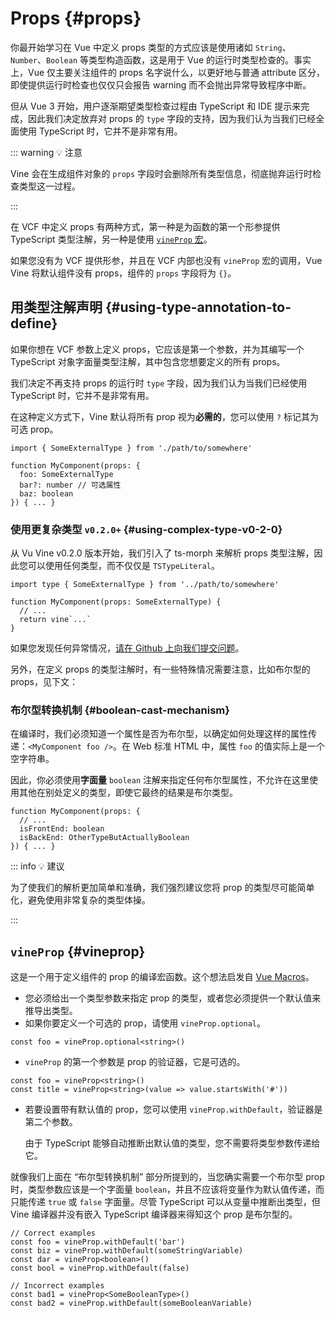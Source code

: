 # Props {#props}

你最开始学习在 Vue 中定义 props 类型的方式应该是使用诸如 `String`、`Number`、`Boolean` 等类型构造函数，这是用于 Vue 的运行时类型检查的。事实上，Vue 仅主要关注组件的 props 名字说什么，以更好地与普通 attribute 区分，即使提供运行时检查也仅仅只会报告 warning 而不会抛出异常导致程序中断。

但从 Vue 3 开始，用户逐渐期望类型检查过程由 TypeScript 和 IDE 提示来完成，因此我们决定放弃对 props 的 `type` 字段的支持，因为我们认为当我们已经全面使用 TypeScript 时，它并不是非常有用。

::: warning 💡 注意

Vine 会在生成组件对象的 `props` 字段时会删除所有类型信息，彻底抛弃运行时检查类型这一过程。

:::

在 VCF 中定义 props 有两种方式，第一种是为函数的第一个形参提供 TypeScript 类型注解，另一种是使用 [`vineProp` 宏](./macros.md#宏)。

如果您没有为 VCF 提供形参，并且在 VCF 内部也没有 `vineProp` 宏的调用，Vue Vine 将默认组件没有 props，组件的 `props` 字段将为 `{}`。

## 用类型注解声明 {#using-type-annotation-to-define}

如果你想在 VCF 参数上定义 props，它应该是第一个参数，并为其编写一个 TypeScript 对象字面量类型注解，其中包含您想要定义的所有 props。

我们决定不再支持 props 的运行时 `type` 字段，因为我们认为当我们已经使用 TypeScript 时，它并不是非常有用。

在这种定义方式下，Vine 默认将所有 prop 视为**必需的**，您可以使用 `?` 标记其为可选 prop。

```vue-vine
import { SomeExternalType } from './path/to/somewhere'

function MyComponent(props: {
  foo: SomeExternalType
  bar?: number // 可选属性
  baz: boolean
}) { ... }
```

### 使用更复杂类型 <code version>v0.2.0+</code> {#using-complex-type-v0-2-0}

从 Vu Vine v0.2.0 版本开始，我们引入了 ts-morph 来解析 props 类型注解，因此您可以使用任何类型，而不仅仅是 `TSTypeLiteral`。

```vue-vine
import type { SomeExternalType } from '../path/to/somewhere'

function MyComponent(props: SomeExternalType) {
  // ...
  return vine`...`
}
```

如果您发现任何异常情况，[请在 Github 上向我们提交问题](https://github.com/vue-vine/vue-vine/issues/new)。

另外，在定义 props 的类型注解时，有一些特殊情况需要注意，比如布尔型的 props，见下文：

### 布尔型转换机制 {#boolean-cast-mechanism}

在编译时，我们必须知道一个属性是否为布尔型，以确定如何处理这样的属性传递：`<MyComponent foo />`。在 Web 标准 HTML 中，属性 `foo` 的值实际上是一个空字符串。

因此，你必须使用**字面量** `boolean` 注解来指定任何布尔型属性，不允许在这里使用其他在别处定义的类型，即使它最终的结果是布尔类型。

```vue-vine
function MyComponent(props: {
  // ...
  isFrontEnd: boolean
  isBackEnd: OtherTypeButActuallyBoolean
}) { ... }
```

::: info 💡 建议

为了使我们的解析更加简单和准确，我们强烈建议您将 prop 的类型尽可能简单化，避免使用非常复杂的类型体操。

:::

## `vineProp` {#vineprop}

这是一个用于定义组件的 prop 的编译宏函数。这个想法启发自 [Vue Macros](https://vue-macros.sxzz.moe/macros/define-prop.html)。

- 您必须给出一个类型参数来指定 prop 的类型，或者您必须提供一个默认值来推导出类型。
- 如果你要定义一个可选的 prop，请使用 `vineProp.optional`。

```vue-vine
const foo = vineProp.optional<string>()
```

- `vineProp` 的第一个参数是 prop 的验证器，它是可选的。

```vue-vine
const foo = vineProp<string>()
const title = vineProp<string>(value => value.startsWith('#'))
```

- 若要设置带有默认值的 prop，您可以使用 `vineProp.withDefault`，验证器是第二个参数。

  由于 TypeScript 能够自动推断出默认值的类型，您不需要将类型参数传递给它。

就像我们上面在 “布尔型转换机制” 部分所提到的，当您确实需要一个布尔型 prop 时，类型参数应该是一个字面量 `boolean`，并且不应该将变量作为默认值传递，而只能传递 `true` 或 `false` 字面量。尽管 TypeScript 可以从变量中推断出类型，但 Vine 编译器并没有嵌入 TypeScript 编译器来得知这个 prop 是布尔型的。

```vue-vine
// Correct examples
const foo = vineProp.withDefault('bar')
const biz = vineProp.withDefault(someStringVariable)
const dar = vineProp<boolean>()
const bool = vineProp.withDefault(false)

// Incorrect examples
const bad1 = vineProp<SomeBooleanType>()
const bad2 = vineProp.withDefault(someBooleanVariable)
```

